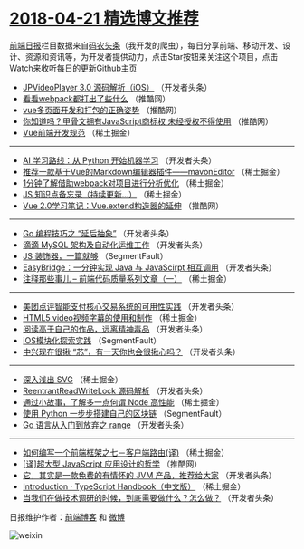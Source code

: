 # [2018-04-21 精选博文推荐](http://hao.caibaojian.com/date/2018/04/21)

[前端日报](http://caibaojian.com/c/news)栏目数据来自[码农头条](http://hao.caibaojian.com/)（我开发的爬虫），每日分享前端、移动开发、设计、资源和资讯等，为开发者提供动力，点击Star按钮来关注这个项目，点击Watch来收听每日的更新[Github主页](https://github.com/kujian/frontendDaily)
* [JPVideoPlayer 3.0 源码解析（iOS）](http://hao.caibaojian.com/71579.html) （开发者头条）
* [看看webpack都打出了些什么](http://hao.caibaojian.com/71627.html) （推酷网）
* [vue多页面开发和打包的正确姿势](http://hao.caibaojian.com/71628.html) （推酷网）
* [你知道吗？甲骨文拥有JavaScript商标权 未经授权不得使用](http://hao.caibaojian.com/71629.html) （推酷网）
* [Vue前端开发规范](http://hao.caibaojian.com/71655.html) （稀土掘金）

***
* [AI 学习路线：从 Python 开始机器学习](http://hao.caibaojian.com/71557.html) （开发者头条）
* [推荐一款基于Vue的Markdown编辑器插件——mavonEditor](http://hao.caibaojian.com/71654.html) （稀土掘金）
* [1分钟了解借助webpack对项目进行分析优化](http://hao.caibaojian.com/71550.html) （稀土掘金）
* [JS 知识点备忘录（持续更新&#8230;）](http://hao.caibaojian.com/71540.html) （稀土掘金）
* [Vue 2.0学习笔记：Vue.extend构造器的延伸](http://hao.caibaojian.com/71623.html) （推酷网）

***
* [Go 编程技巧之 “延后抽象”](http://hao.caibaojian.com/71564.html) （开发者头条）
* [滴滴 MySQL 架构及自动化运维工作](http://hao.caibaojian.com/71565.html) （开发者头条）
* [JS 装饰器，一篇就够](http://hao.caibaojian.com/71534.html) （SegmentFault）
* [EasyBridge：一分钟实现 Java 与 JavaScirpt 相互调用](http://hao.caibaojian.com/71559.html) （开发者头条）
* [注释那些事儿 &#8211; 前端代码质量系列文章（一）](http://hao.caibaojian.com/71538.html) （稀土掘金）

***
* [美团点评智能支付核心交易系统的可用性实践](http://hao.caibaojian.com/71568.html) （开发者头条）
* [HTML5 video视频字幕的使用和制作](http://hao.caibaojian.com/71545.html) （稀土掘金）
* [阅读高于自己的作品，远离精神毒品](http://hao.caibaojian.com/71556.html) （开发者头条）
* [iOS模块化探索实践](http://hao.caibaojian.com/71536.html) （SegmentFault）
* [中兴现在很揪 “芯”，有一天你也会很揪心吗？](http://hao.caibaojian.com/71569.html) （开发者头条）

***
* [深入浅出 SVG](http://hao.caibaojian.com/71548.html) （稀土掘金）
* [ReentrantReadWriteLock 源码解析](http://hao.caibaojian.com/71580.html) （开发者头条）
* [通过小故事，了解多一点何谓 Node 高性能](http://hao.caibaojian.com/71653.html) （稀土掘金）
* [使用 Python 一步步搭建自己的区块链](http://hao.caibaojian.com/71537.html) （SegmentFault）
* [Go 语言从入门到放弃之 range](http://hao.caibaojian.com/71570.html) （开发者头条）

***
* [如何编写一个前端框架之七－客户端路由(译)](http://hao.caibaojian.com/71549.html) （稀土掘金）
* [[译]超大型 JavaScript 应用设计的哲学](http://hao.caibaojian.com/71621.html) （推酷网）
* [它，其实是一款免费的有情怀的 JVM 产品，推荐给大家](http://hao.caibaojian.com/71560.html) （开发者头条）
* [Introduction · TypeScript Handbook（中文版）](http://hao.caibaojian.com/71539.html) （稀土掘金）
* [当我们在做技术调研的时候，到底需要做什么？怎么做？](http://hao.caibaojian.com/71571.html) （开发者头条）

日报维护作者：[前端博客](http://caibaojian.com/) 和 [微博](http://caibaojian.com/go/weibo)

![weixin](https://user-images.githubusercontent.com/3055447/38468989-651132ac-3b80-11e8-8e6b-15122322a9d7.png)